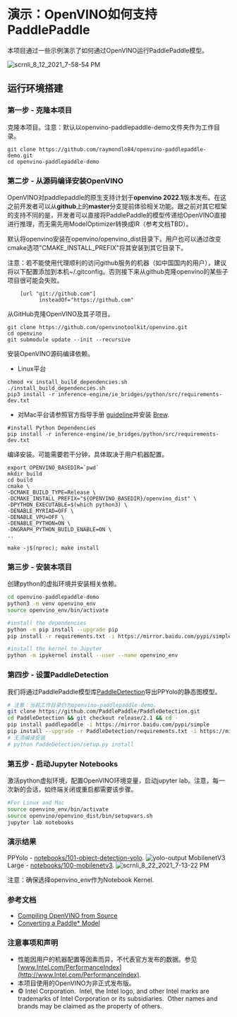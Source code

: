 # 演示：OpenVINO如何支持PaddlePaddle

本项目通过一些示例演示了如何通过OpenVINO运行PaddlePaddle模型。

![scrnli_8_12_2021_7-58-54 PM](https://user-images.githubusercontent.com/1720147/129298808-b084d7fb-9585-404b-95f9-c4346c21da6b.png)

## 运行环境搭建

### 第一步 - 克隆本项目 
克隆本项目。注意：默认以openvino-paddlepaddle-demo文件夹作为工作目录。  
```
git clone https://github.com/raymondlo84/openvino-paddlepaddle-demo.git
cd openvino-paddlepaddle-demo
```

### 第二步 - 从源码编译安装OpenVINO
OpenVINO对paddlepaddle的原生支持计划于**openvino 2022.1**版本发布。在这之前开发者可以从**github**上的**master**分支提前体验相关功能。跟之前对其它框架的支持不同的是，开发者可以直接将PaddlePaddle的模型传递给OpenVINO直接进行推理，而无需先用ModelOptimizer转换成IR（参考文档TBD）。

默认将openvino安装在openvino/openvino_dist目录下。用户也可以通过改变cmake选项"CMAKE_INSTALL_PREFIX"将其安装到其它目录下。

注意：若不能使用代理顺利的访问github服务的机器（如中国国内的用户），建议将以下配置添加到本机~/.gitconfig。否则接下来从github克隆openvino的某些子项目很可能会失败。
```
    [url "git://github.com"]
	      insteadOf="https://github.com"
```

从GitHub克隆OpenVINO及其子项目。
```
git clone https://github.com/openvinotoolkit/openvino.git
cd openvino
git submodule update --init --recursive
```

安装OpenVINO源码编译依赖。
-  Linux平台
```
chmod +x install_build_dependencies.sh
./install_build_dependencies.sh
pip3 install -r inference-engine/ie_bridges/python/src/requirements-dev.txt
```

-  对Mac平台请参照官方指导手册 [guideline](https://github.com/openvinotoolkit/openvino/wiki/BuildingForMacOS)并安装 [Brew](https://brew.sh/). 
```
#install Python Dependencies
pip install -r inference-engine/ie_bridges/python/src/requirements-dev.txt
```

编译安装。可能需要若干分钟，具体取决于用户机器配置。

```
export OPENVINO_BASEDIR=`pwd`
mkdir build
cd build
cmake \
-DCMAKE_BUILD_TYPE=Release \
-DCMAKE_INSTALL_PREFIX="${OPENVINO_BASEDIR}/openvino_dist" \
-DPYTHON_EXECUTABLE=$(which python3) \
-DENABLE_MYRIAD=OFF \
-DENABLE_VPU=OFF \
-DENABLE_PYTHON=ON \
-DNGRAPH_PYTHON_BUILD_ENABLE=ON \
..

make -j$(nproc); make install
```

### 第三步 - 安装本项目
创建python的虚拟环境并安装相关依赖。

```sh
cd openvino-paddlepaddle-demo
python3 -m venv openvino_env
source openvino_env/bin/activate

#install the dependencies
python -m pip install --upgrade pip
pip install -r requirements.txt -i https://mirror.baidu.com/pypi/simple

#install the kernel to Jupyter
python -m ipykernel install --user --name openvino_env
```

### 第四步 - 设置PaddleDetection
我们将通过PaddlePaddle模型库[PaddleDetection]( https://github.com/PaddlePaddle/PaddleDetection.git)导出PPYolo的静态图模型。

```sh
# 注意：当前工作目录仍为openvino-paddlepaddle-demo。
git clone https://github.com/PaddlePaddle/PaddleDetection.git
cd PaddleDetection && git checkout release/2.1 && cd - 
pip install paddlepaddle -i https://mirror.baidu.com/pypi/simple
pip install --upgrade -r PaddleDetection/requirements.txt -i https://mirror.baidu.com/pypi/simple
# 无须编译安装
# python PaddeDetection/setup.py install
```

### 第五步 - 启动Jupyter Notebooks
激活python虚拟环境，配置OpenVINO环境变量，启动jupyter lab。注意，每一次新的会话，如终端关闭或重启都需要该步骤。

```sh 
#For Linux and Mac
source openvino_env/bin/activate
source openvino/openvino_dist/bin/setupvars.sh
jupyter lab notebooks
```

### 演示结果
PPYolo - [notebooks/101-object-detection-yolo](notebooks/101-object-detection-yolo). 
![yolo-output](https://user-images.githubusercontent.com/1720147/130380687-0de42836-c959-4d86-908c-9034e0eda90a.png)
MobilenetV3 Large - [notebooks/100-mobilenetv3](notebooks/100-mobilenetv3).
![scrnli_8_22_2021_7-13-22 PM](https://user-images.githubusercontent.com/1720147/130380796-2a6084df-3753-4642-b5ff-32ba491bc944.png)


注意：确保选择openvino_env作为Notebook Kernel.

### 参考文档
- [Compiling OpenVINO from Source](https://github.com/openvinotoolkit/openvino/wiki/BuildingCode)
- [Converting a Paddle* Model]( https://github.com/openvinotoolkit/openvino/blob/35e6c51fc0871bade7a2c039a19d8f5af9a5ea9e/docs/MO_DG/prepare_model/convert_model/Convert_Model_From_Paddle.md)

### 注意事项和声明
* 性能因用户的机器配置等因素而异，不代表官方发布的数据。参见 [www.Intel.com/PerformanceIndex](http://www.Intel.com/PerformanceIndex).
* 本项目使用的OpenVINO为非正式发布版。
* © Intel Corporation.  Intel, the Intel logo, and other Intel marks are trademarks of Intel Corporation or its subsidiaries.  Other names and brands may be claimed as the property of others. 
